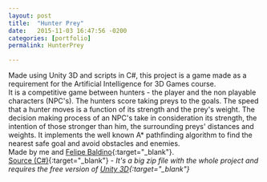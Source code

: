 ```yaml
---
layout: post
title:  "Hunter Prey"
date:   2015-11-03 16:47:56 -0200
categories: [portfolio]
permalink: HunterPrey

---
```

Made using <span class="skill">Unity 3D</span> and scripts in <span class="skill">C#</span>, this project is a game made as a requirement for the Artificial Intelligence for 3D Games course.  
It is a competitive game between hunters - the player and the non playable characters (NPC's). The hunters score taking preys to the goals. The speed that a hunter moves is a function of its strength and the prey's weight. The decision making process of an NPC's take in consideration its strength, the intention of those stronger than him, the surrounding preys' distances and weights. It implements the well known A* pathfinding algorithm to find the nearest safe goal and avoid obstacles and enemies.  
Made by me and [Felipe Baldino](https://www.linkedin.com/in/fbaldino){:target="_blank"}.  
[Source (C#)](https://www.dropbox.com/sh/4d9ut2zm9p85wen/MKsFRnM-zt){:target="_blank"} - <i>It's a big zip file with the whole project and requires the free version of [Unity 3D](https://unity3d.com/unity/download){:target="_blank"}</i>

